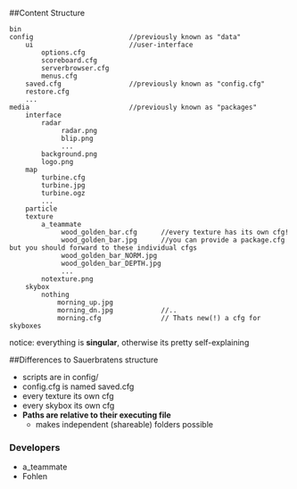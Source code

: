 ##Content Structure
```
bin
config                        //previously known as "data"
    ui                        //user-interface
        options.cfg
        scoreboard.cfg
        serverbrowser.cfg
        menus.cfg
    saved.cfg                 //previously known as "config.cfg"
    restore.cfg    
    ...
media                         //previously known as "packages"
    interface
        radar
             radar.png
             blip.png
             ...
        background.png
        logo.png
    map
        turbine.cfg
        turbine.jpg
        turbine.ogz
        ...
    particle
    texture
        a_teammate
             wood_golden_bar.cfg      //every texture has its own cfg!
             wood_golden_bar.jpg      //you can provide a package.cfg but you should forward to these individual cfgs
             wood_golden_bar_NORM.jpg
             wood_golden_bar_DEPTH.jpg
             ...
        notexture.png
    skybox
        nothing
            morning_up.jpg
            morning_dn.jpg            //..
            morning.cfg               // Thats new(!) a cfg for skyboxes

```
notice: everything is **singular**, otherwise its pretty self-explaining

##Differences to Sauerbratens structure

* scripts are in config/
* config.cfg is named saved.cfg
* every texture its own cfg
* every skybox its own cfg
* **Paths are relative to their executing file**
  * makes independent (shareable) folders possible


### Developers

* a_teammate
* Fohlen